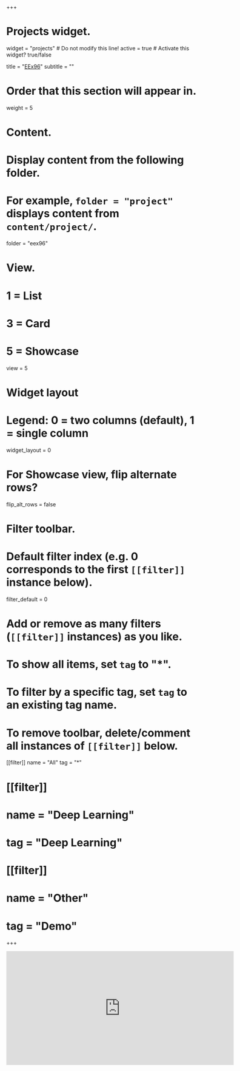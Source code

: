 +++
# Projects widget.
widget = "projects"  # Do not modify this line!
active = true  # Activate this widget? true/false

title = "[EEx96](eex96)"
subtitle = ""

# Order that this section will appear in.
weight = 5

# Content.
# Display content from the following folder.
# For example, `folder = "project"` displays content from `content/project/`.
folder = "eex96"

# View.
#   1 = List
#   3 = Card
#   5 = Showcase
view = 5

# Widget layout
# Legend: 0 = two columns (default), 1 = single column
widget_layout = 0

# For Showcase view, flip alternate rows?
flip_alt_rows = false

# Filter toolbar.

# Default filter index (e.g. 0 corresponds to the first `[[filter]]` instance below).
filter_default = 0

# Add or remove as many filters (`[[filter]]` instances) as you like.
# To show all items, set `tag` to "*".
# To filter by a specific tag, set `tag` to an existing tag name.
# To remove toolbar, delete/comment all instances of `[[filter]]` below.
[[filter]]
  name = "All"
  tag = "*"

# [[filter]]
#   name = "Deep Learning"
#   tag = "Deep Learning"
# 
# [[filter]]
#   name = "Other"
#   tag = "Demo"

+++

<iframe src="https://calendar.google.com/calendar/embed?src=hawaii.edu_6omtrod7vi0l5okfrjiciht6ac%40group.calendar.google.com&ctz=Pacific%2FHonolulu" style="border: 0" width="600" height="300" frameborder="0" scrolling="yes"></iframe>
